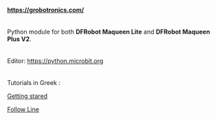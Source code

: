 **https://grobotronics.com/**
<br> <br> <br>
Python module for both **DFRobot Maqueen Lite** and **DFRobot Maqueen Plus V2**.
<br> <br> <br>
Editor: https://python.microbit.org
<br> <br> <br>
Tutorials in Greek :

[Getting stared](https://blog.grobotronics.com/?p=3251)

[Follow Line](https://blog.grobotronics.com/?p=3327)

